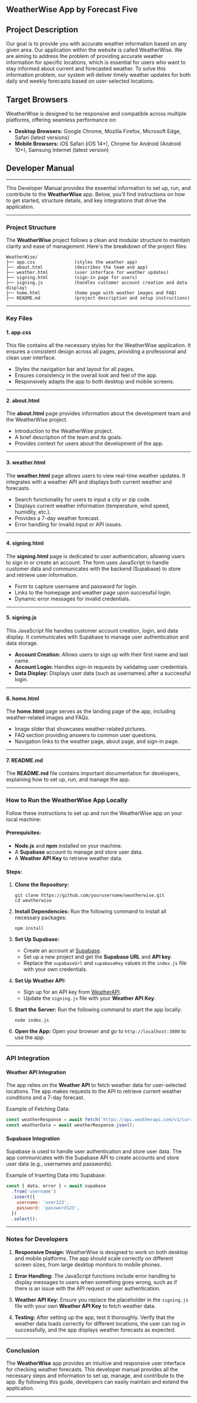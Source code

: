 ## WeatherWise App by Forecast Five

## Project Description
Our goal is to provide you with accurate weather information based on any given area. Our application within the website is called WeatherWise. 
We are aiming to address the problem of providing accurate weather information for specific locations, which is essential for users who want to stay 
informed about current and forecasted weather. To solve this information problem, our system will deliver timely weather updates for both daily and 
weekly forecasts based on user-selected locations.

## Target Browsers
WeatherWise is designed to be responsive and compatible across multiple platforms, offering seamless performance on:
- **Desktop Browsers:** Google Chrome, Mozilla Firefox, Microsoft Edge, Safari (latest versions)
- **Mobile Browsers:** iOS Safari (iOS 14+), Chrome for Android (Android 10+), Samsung Internet (latest version)

## Developer Manual
---
This Developer Manual provides the essential information to set up, run, and contribute to the **WeatherWise** app. Below, you’ll find instructions on how to get started, structure details, and key integrations that drive the application.

---

### Project Structure

The **WeatherWise** project follows a clean and modular structure to maintain clarity and ease of management. Here's the breakdown of the project files:

```
WeatherWise/
├── app.css               (styles the weather app)
├── about.html            (describes the team and app)
├── weather.html          (user interface for weather updates)
├── signing.html          (sign-in page for users)
├── signing.js            (handles customer account creation and data display)
├── home.html             (home page with weather images and FAQ)
├── README.md             (project description and setup instructions)
```

---

### Key Files

#### 1. **app.css**
This file contains all the necessary styles for the WeatherWise application. It ensures a consistent design across all pages, providing a professional and clean user interface.

- Styles the navigation bar and layout for all pages.
- Ensures consistency in the overall look and feel of the app.
- Responsively adapts the app to both desktop and mobile screens.

---

#### 2. **about.html**
The **about.html** page provides information about the development team and the WeatherWise project.

- Introduction to the WeatherWise project.
- A brief description of the team and its goals.
- Provides context for users about the development of the app.

---

#### 3. **weather.html**
The **weather.html** page allows users to view real-time weather updates. It integrates with a weather API and displays both current weather and forecasts.

- Search functionality for users to input a city or zip code.
- Displays current weather information (temperature, wind speed, humidity, etc.).
- Provides a 7-day weather forecast.
- Error handling for invalid input or API issues.

---

#### 4. **signing.html**
The **signing.html** page is dedicated to user authentication, allowing users to sign in or create an account. The form uses JavaScript to handle customer data and communicates with the backend (Supabase) to store and retrieve user information.

- Form to capture username and password for login.
- Links to the homepage and weather page upon successful login.
- Dynamic error messages for invalid credentials.

---

#### 5. **signing.js**
This JavaScript file handles customer account creation, login, and data display. It communicates with Supabase to manage user authentication and data storage.

- **Account Creation:** Allows users to sign up with their first name and last name.
- **Account Login:** Handles sign-in requests by validating user credentials.
- **Data Display:** Displays user data (such as usernames) after a successful login.

---

#### 6. **home.html**
The **home.html** page serves as the landing page of the app, including weather-related images and FAQs.

- Image slider that showcases weather-related pictures.
- FAQ section providing answers to common user questions.
- Navigation links to the weather page, about page, and sign-in page.

---

#### 7. **README.md**
The **README.md** file contains important documentation for developers, explaining how to set up, run, and manage the app.

---

### How to Run the WeatherWise App Locally

Follow these instructions to set up and run the WeatherWise app on your local machine:

#### Prerequisites:
- **Node.js** and **npm** installed on your machine.
- A **Supabase** account to manage and store user data.
- A **Weather API Key** to retrieve weather data.

#### Steps:

1. **Clone the Repository:**
   ```
   git clone https://github.com/yourusername/weatherwise.git
   cd weatherwise
   ```

2. **Install Dependencies:**
   Run the following command to install all necessary packages:
   ```
   npm install
   ```

3. **Set Up Supabase:**
   - Create an account at [Supabase](https://supabase.com).
   - Set up a new project and get the **Supabase URL** and **API key**.
   - Replace the `supabaseUrl` and `supabaseKey` values in the `index.js` file with your own credentials.

4. **Set Up Weather API:**
   - Sign up for an API key from [WeatherAPI](https://www.weatherapi.com/).
   - Update the `signing.js` file with your **Weather API Key**.

5. **Start the Server:**
   Run the following command to start the app locally:
   ```
   node index.js
   ```

6. **Open the App:**
   Open your browser and go to `http://localhost:3000` to use the app.

---

### API Integration

#### Weather API Integration
The app relies on the **Weather API** to fetch weather data for user-selected locations. The app makes requests to the API to retrieve current weather conditions and a 7-day forecast.

Example of Fetching Data:
```javascript
const weatherResponse = await fetch(`https://api.weatherapi.com/v1/current.json?key=${apiKey}&q=${location}`);
const weatherData = await weatherResponse.json();
```

#### Supabase Integration
Supabase is used to handle user authentication and store user data. The app communicates with the Supabase API to create accounts and store user data (e.g., usernames and passwords).

Example of Inserting Data into Supabase:
```javascript
const { data, error } = await supabase
  .from('username')
  .insert({
    username: 'user123',
    password: 'password123',
  })
  .select();
```

---

### Notes for Developers

1. **Responsive Design:**
   WeatherWise is designed to work on both desktop and mobile platforms. The app should scale correctly on different screen sizes, from large desktop monitors to mobile phones.

2. **Error Handling:**
   The JavaScript functions include error handling to display messages to users when something goes wrong, such as if there is an issue with the API request or user authentication.

3. **Weather API Key:**
   Ensure you replace the placeholder in the `signing.js` file with your own **Weather API Key** to fetch weather data.

4. **Testing:**
   After setting up the app, test it thoroughly. Verify that the weather data loads correctly for different locations, the user can log in successfully, and the app displays weather forecasts as expected.

---

### Conclusion

The **WeatherWise** app provides an intuitive and responsive user interface for checking weather forecasts. This developer manual provides all the necessary steps and information to set up, manage, and contribute to the app. By following this guide, developers can easily maintain and extend the application.

---

